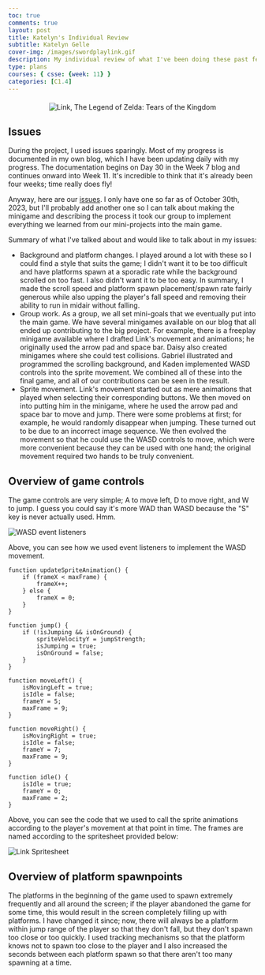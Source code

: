 ```yaml
---
toc: true
comments: true
layout: post
title: Katelyn's Individual Review
subtitle: Katelyn Gelle
cover-img: /images/swordplaylink.gif
description: My individual review of what I've been doing these past few weeks!
type: plans
courses: { csse: {week: 11} }
categories: [C1.4]
---
```


<div style="text-align: center; margin-top: 20px; margin-bottom: 20px;">
  <img src="{{site.baseurl}}/images/thislifelink.gif" alt="Link, The Legend of Zelda: Tears of the Kingdom" />
</div>  

## Issues

During the project, I used issues sparingly. Most of my progress is documented in my own blog, which I have been updating daily with my progress. The documentation begins on Day 30 in the Week 7 blog and continues onward into Week 11. It's incredible to think that it's already been four weeks; time really does fly!

Anyway, here are our [issues](https://github.com/Gabriel-Gravin/Teamwork/issues). I only have one so far as of October 30th, 2023, but I'll probably add another one so I can talk about making the minigame and describing the process it took our group to implement everything we learned from our mini-projects into the main game.

Summary of what I've talked about and would like to talk about in my issues:
- Background and platform changes. I played around a lot with these so I could find a style that suits the game; I didn't want it to be too difficult and have platforms spawn at a sporadic rate while the background scrolled on too fast. I also didn't want it to be too easy. In summary, I made the scroll speed and platform spawn placement/spawn rate fairly generous while also upping the player's fall speed and removing their ability to run in midair without falling.
- Group work. As a group, we all set mini-goals that we eventually put into the main game. We have several minigames available on our blog that all ended up contributing to the big project. For example, there is a freeplay minigame available where I drafted Link's movement and animations; he originally used the arrow pad and space bar. Daisy also created minigames where she could test collisions. Gabriel illustrated and programmed the scrolling background, and Kaden implemented WASD controls into the sprite movement. We combined all of these into the final game, and all of our contributions can be seen in the result.
- Sprite movement. Link's movement started out as mere animations that played when selecting their corresponding buttons. We then moved on into putting him in the minigame, where he used the arrow pad and space bar to move and jump. There were some problems at first; for example, he would randomly disappear when jumping. These turned out to be due to an incorrect image sequence. We then evolved the movement so that he could use the WASD controls to move, which were more convenient because they can be used with one hand; the original movement required two hands to be truly convenient.  

## Overview of game controls  

The game controls are very simple; A to move left, D to move right, and W to jump. I guess you could say it's more WAD than WASD because the "S" key is never actually used. Hmm.  

![WASD event listeners]({{site.baseurl}}/images/wasd.png)  

Above, you can see how we used event listeners to implement the WASD movement.  

```
function updateSpriteAnimation() {
    if (frameX < maxFrame) {
        frameX++;
    } else {
        frameX = 0;
    }
}

function jump() {
    if (!isJumping && isOnGround) {
        spriteVelocityY = jumpStrength;
        isJumping = true;
        isOnGround = false;
    }
}

function moveLeft() {
    isMovingLeft = true;
    isIdle = false;
    frameY = 5;
    maxFrame = 9;
}

function moveRight() {
    isMovingRight = true;
    isIdle = false;
    frameY = 7;
    maxFrame = 9;
}

function idle() {
    isIdle = true;
    frameY = 0;
    maxFrame = 2;
}
```  

Above, you can see the code that we used to call the sprite animations according to the player's movement at that point in time. The frames are named according to the spritesheet provided below:  

![Link Spritesheet]({{site.baseurl}}/images/linksprites.png)  

## Overview of platform spawnpoints  

The platforms in the beginning of the game used to spawn extremely frequently and all around the screen; if the player abandoned the game for some time, this would result in the screen completely filling up with platforms. I have changed it since; now, there will always be a platform within jump range of the player so that they don't fall, but they don't spawn too close or too quickly. I used tracking mechanisms so that the platform knows not to spawn too close to the player and I also increased the seconds between each platform spawn so that there aren't too many spawning at a time.